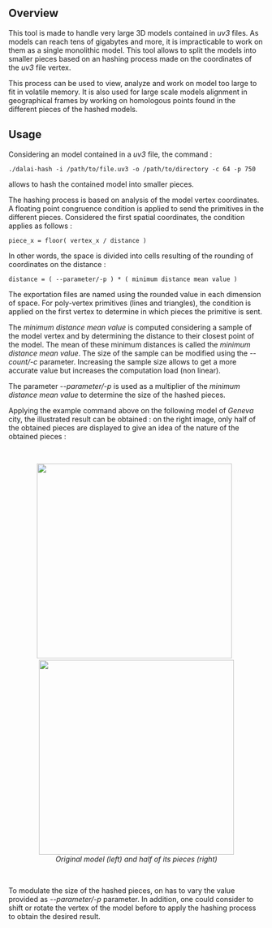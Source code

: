## Overview

This tool is made to handle very large 3D models contained in _uv3_ files. As models can reach tens of gigabytes and more, it is impracticable to work on them as a single monolithic model. This tool allows to split the models into smaller pieces based on an hashing process made on the coordinates of the _uv3_ file vertex.

This process can be used to view, analyze and work on model too large to fit in volatile memory. It is also used for large scale models alignment in geographical frames by working on homologous points found in the different pieces of the hashed models.

## Usage

Considering an model contained in a _uv3_ file, the command :

    ./dalai-hash -i /path/to/file.uv3 -o /path/to/directory -c 64 -p 750

allows to hash the contained model into smaller pieces.

The hashing process is based on analysis of the model vertex coordinates. A floating point congruence condition is applied to send the primitives in the different pieces. Considered the first spatial coordinates, the condition applies as follows :

    piece_x = floor( vertex_x / distance )

In other words, the space is divided into cells resulting of the rounding of coordinates on the distance :

    distance = ( --parameter/-p ) * ( minimum distance mean value )

The exportation files are named using the rounded value in each dimension of space. For poly-vertex primitives (lines and triangles), the condition is applied on the first vertex to determine in which pieces the primitive is sent.

The _minimum distance mean value_ is computed considering a sample of the model vertex and by determining the distance to their closest point of the model. The mean of these minimum distances is called the _minimum distance mean value_. The size of the sample can be modified using the _--count/-c_ parameter. Increasing the sample size allows to get a more accurate value but increases the computation load (non linear).

The parameter _--parameter/-p_ is used as a multiplier of the _minimum distance mean value_ to determine the size of the hashed pieces.

Applying the example command above on the following model of _Geneva_ city, the illustrated result can be obtained : on the right image, only half of the obtained pieces are displayed to give an idea of the nature of the obtained pieces :

<br />
<p align="center">
<img src="https://github.com/nils-hamel/dalai-suite/blob/master/src/dalai-hash/doc/hash-1.jpg?raw=true" width="384">
&nbsp;
<img src="https://github.com/nils-hamel/dalai-suite/blob/master/src/dalai-hash/doc/hash-2.jpg?raw=true" width="384">
<br />
<i>Original model (left) and half of its pieces (right) </i>
</p>
<br />

To modulate the size of the hashed pieces, on has to vary the value provided as _--parameter/-p_ parameter. In addition, one could consider to shift or rotate the vertex of the model before to apply the hashing process to obtain the desired result.

